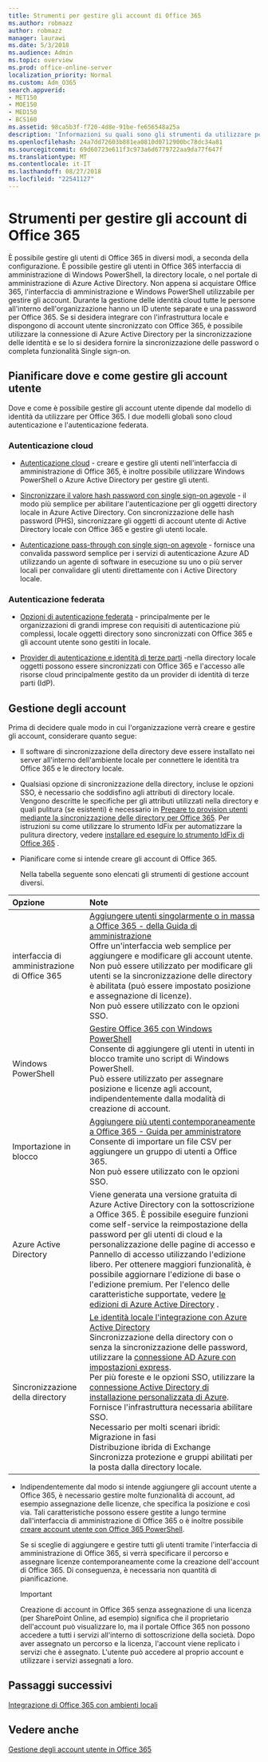 ```yaml
---
title: Strumenti per gestire gli account di Office 365
ms.author: robmazz
author: robmazz
manager: laurawi
ms.date: 5/3/2018
ms.audience: Admin
ms.topic: overview
ms.prod: office-online-server
localization_priority: Normal
ms.custom: Adm_O365
search.appverid:
- MET150
- MOE150
- MED150
- BCS160
ms.assetid: 98ca5b3f-f720-4d8e-91be-fe656548a25a
description: 'Informazioni su quali sono gli strumenti da utilizzare per gestire gli utenti di Office 365 e in che modo è possibile utilizzare dipende sulla gestione delle identità utente. '
ms.openlocfilehash: 24a7dd72603b881ea0810d0712900bc78dc34a81
ms.sourcegitcommit: 69d60723e611f3c973a6d6779722aa9da77f647f
ms.translationtype: MT
ms.contentlocale: it-IT
ms.lasthandoff: 08/27/2018
ms.locfileid: "22541127"
---
```

# <a name="tools-to-manage-office-365-accounts"></a>Strumenti per gestire gli account di Office 365

È possibile gestire gli utenti di Office 365 in diversi modi, a seconda della configurazione. È possibile gestire gli utenti in Office 365 interfaccia di amministrazione di Windows PowerShell, la directory locale, o nel portale di amministrazione di Azure Active Directory. Non appena si acquistare Office 365, l'interfaccia di amministrazione e Windows PowerShell utilizzabile per gestire gli account. Durante la gestione delle identità cloud tutte le persone all'interno dell'organizzazione hanno un ID utente separate e una password per Office 365. Se si desidera integrare con l'infrastruttura locale e dispongono di account utente sincronizzato con Office 365, è possibile utilizzare la connessione di Azure Active Directory per la sincronizzazione delle identità e se lo si desidera fornire la sincronizzazione delle password o completa funzionalità Single sign-on.
  
## <a name="plan-for-where-and-how-you-will-manage-your-user-accounts"></a>Pianificare dove e come gestire gli account utente

Dove e come è possibile gestire gli account utente dipende dal modello di identità da utilizzare per Office 365. I due modelli globali sono cloud autenticazione e l'autenticazione federata.
  
### <a name="cloud-authentication"></a>Autenticazione cloud

- [Autenticazione cloud](about-office-365-identity.md#cloud-authentication) - creare e gestire gli utenti nell'interfaccia di amministrazione di Office 365, è inoltre possibile utilizzare Windows PowerShell o Azure Active Directory per gestire gli utenti. 
    
- [Sincronizzare il valore hash password con single sign-on agevole](about-office-365-identity.md) - il modo più semplice per abilitare l'autenticazione per gli oggetti directory locale in Azure Active Directory. Con sincronizzazione delle hash password (PHS), sincronizzare gli oggetti di account utente di Active Directory locale con Office 365 e gestire gli utenti locale. 
    
- [Autenticazione pass-through con single sign-on agevole](about-office-365-identity.md) - fornisce una convalida password semplice per i servizi di autenticazione Azure AD utilizzando un agente di software in esecuzione su uno o più server locali per convalidare gli utenti direttamente con i Active Directory locale. 
    
### <a name="federated-authentication"></a>Autenticazione federata

- [Opzioni di autenticazione federata](about-office-365-identity.md#federated-authentication-options) - principalmente per le organizzazioni di grandi imprese con requisiti di autenticazione più complessi, locale oggetti directory sono sincronizzati con Office 365 e gli account utente sono gestiti in locale. 
    
- [Provider di autenticazione e identità di terze parti](about-office-365-identity.md) -nella directory locale oggetti possono essere sincronizzati con Office 365 e l'accesso alle risorse cloud principalmente gestito da un provider di identità di terze parti (IdP). 
    
## <a name="managing-accounts"></a>Gestione degli account

Prima di decidere quale modo in cui l'organizzazione verrà creare e gestire gli account, considerare quanto segue:
  
- Il software di sincronizzazione della directory deve essere installato nei server all'interno dell'ambiente locale per connettere le identità tra Office 365 e le directory locale.
    
- Qualsiasi opzione di sincronizzazione della directory, incluse le opzioni SSO, è necessario che soddisfino agli attributi di directory locale. Vengono descritte le specifiche per gli attributi utilizzati nella directory e quali pulitura (se esistenti) è necessario in [Prepare to provision utenti mediante la sincronizzazione delle directory per Office 365](prepare-for-directory-synchronization.md). Per istruzioni su come utilizzare lo strumento IdFix per automatizzare la pulitura directory, vedere [installare ed eseguire lo strumento IdFix di Office 365](install-and-run-idfix.md) . 
    
- Pianificare come si intende creare gli account di Office 365.
    
    Nella tabella seguente sono elencati gli strumenti di gestione account diversi.
    
|**Opzione**|**Note**|
|:-----|:-----|
|interfaccia di amministrazione di Office 365  <br/> |[Aggiungere utenti singolarmente o in massa a Office 365 - della Guida di amministrazione](https://support.office.com/article/1970f7d6-03b5-442f-b385-5880b9c256ec) <br/>  Offre un'interfaccia web semplice per aggiungere e modificare gli account utente.  <br/>  Non può essere utilizzato per modificare gli utenti se la sincronizzazione delle directory è abilitata (può essere impostato posizione e assegnazione di licenze).  <br/>  Non può essere utilizzato con le opzioni SSO.  <br/> |
|Windows PowerShell  <br/> |[Gestire Office 365 con Windows PowerShell](https://go.microsoft.com/fwlink/p/?LinkId=698471) <br/>  Consente di aggiungere gli utenti in utenti in blocco tramite uno script di Windows PowerShell.  <br/>  Può essere utilizzato per assegnare posizione e licenze agli account, indipendentemente dalla modalità di creazione di account.  <br/> |
|Importazione in blocco  <br/> |[Aggiungere più utenti contemporaneamente a Office 365 - Guida per amministratore](add-several-users-at-the-same-time.md) <br/>  Consente di importare un file CSV per aggiungere un gruppo di utenti a Office 365.  <br/>  Non può essere utilizzato con le opzioni SSO.  <br/> |
|Azure Active Directory  <br/> |Viene generata una versione gratuita di Azure Active Directory con la sottoscrizione a Office 365. È possibile eseguire funzioni come self-service la reimpostazione della password per gli utenti di cloud e la personalizzazione delle pagine di accesso e Pannello di accesso utilizzando l'edizione libero. Per ottenere maggiori funzionalità, è possibile aggiornare l'edizione di base o l'edizione premium. Per l'elenco delle caratteristiche supportate, vedere [le edizioni di Azure Active Directory](https://go.microsoft.com/fwlink/p/?LinkId=698465) .<br/> |
|Sincronizzazione della directory  <br/> |[Le identità locale l'integrazione con Azure Active Directory](https://go.microsoft.com/fwlink/p/?LinkID=624168) <br/>  Sincronizzazione della directory con o senza la sincronizzazione delle password, utilizzare la [connessione AD Azure con impostazioni express](https://go.microsoft.com/fwlink/p/?LinkID=698537).  <br/>  Per più foreste e le opzioni SSO, utilizzare la [connessione Active Directory di installazione personalizzata di Azure](https://go.microsoft.com/fwlink/p/?LinkId=698430).  <br/>  Fornisce l'infrastruttura necessaria abilitare SSO.  <br/>  Necessario per molti scenari ibridi:  <br/>  Migrazione in fasi  <br/>  Distribuzione ibrida di Exchange  <br/>  Sincronizza protezione e gruppi abilitati per la posta dalla directory locale.  <br/> |
   
- Indipendentemente dal modo si intende aggiungere gli account utente a Office 365, è necessario gestire molte funzionalità di account, ad esempio assegnazione delle licenze, che specifica la posizione e così via. Tali caratteristiche possono essere gestite a lungo termine dall'interfaccia di amministrazione di Office 365 o è inoltre possibile [creare account utente con Office 365 PowerShell](https://go.microsoft.com/fwlink/p/?LinkId=717083).
    
    Se si sceglie di aggiungere e gestire tutti gli utenti tramite l'interfaccia di amministrazione di Office 365, si verrà specificare il percorso e assegnare licenze contemporaneamente come la creazione dell'account di Office 365. Di conseguenza, è necessaria non quantità di pianificazione.
    
    > [!IMPORTANT]
    > Creazione di account in Office 365 senza assegnazione di una licenza (per SharePoint Online, ad esempio) significa che il proprietario dell'account può visualizzare lo, ma il portale Office 365 non possono accedere a tutti i servizi all'interno di sottoscrizione della società. Dopo aver assegnato un percorso e la licenza, l'account viene replicato i servizi che è assegnato. L'utente può accedere al proprio account e utilizzare i servizi assegnati a loro. 
  
## <a name="next-steps"></a>Passaggi successivi

[Integrazione di Office 365 con ambienti locali](office-365-integration.md)
  
## <a name="see-also"></a>Vedere anche

[Gestione degli account utente in Office 365](https://support.office.com/article/3204162b-0b6c-4838-8a11-394b9bfd31de.aspx)
  

